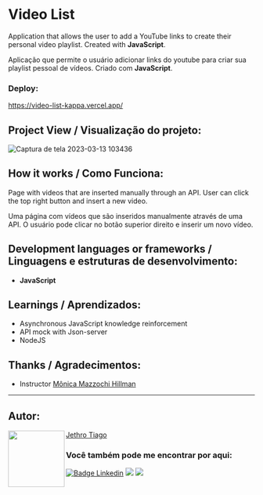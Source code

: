 # Video List

Application that allows the user to add a YouTube links to create their personal video playlist. Created with <strong>JavaScript</strong>.

Aplicação que permite o usuário adicionar links do youtube para criar sua playlist pessoal de vídeos. Criado com <strong>JavaScript</strong>.

### Deploy:

https://video-list-kappa.vercel.app/

## Project View / Visualização do projeto:

![Captura de tela 2023-03-13 103436](https://user-images.githubusercontent.com/103612874/224717390-4620ab74-3fd6-4386-acc2-a3eba3d14218.jpg)

## How it works / Como Funciona:

Page with videos that are inserted manually through an API. User can click the top right button and insert a new video.

Uma página com vídeos que são inseridos manualmente através de uma API. O usuário pode clicar no botão superior direito e inserir um novo vídeo.

## Development languages or frameworks / Linguagens e estruturas de desenvolvimento:

* <strong>JavaScript</strong>

## Learnings / Aprendizados:

* Asynchronous JavaScript knowledge reinforcement
* API mock with Json-server
* NodeJS

## Thanks / Agradecimentos:

* Instructor [Mônica Mazzochi Hillman](https://github.com/MonicaHillman)

---

<h2 id="autor" align="left">Autor:</h2>
  <img align="left" src="https://avatars.githubusercontent.com/u/103612874?v=4" width=115>
<a href="https://github.com/JethroTiago">Jethro Tiago</a>
<h3 align="left">Você também pode me encontrar por aqui:</h3>
<p align="left">
  <a href="https://www.linkedin.com/in/jethrotiago/"><img src="https://img.shields.io/badge/LinkedIn-0077B5?style=for-the-badge&logo=linkedin&logoColor=white" alt="Badge Linkedin" /></a>
  <a href="https://www.youtube.com/c/BEIRADAAVENTURA" target="_blank"><img src="https://img.shields.io/badge/YouTube-FF0000?style=for-the-badge&logo=youtube&logoColor=white" target="_blank"></a>
  <a href="https://instagram.com/jethrotiago" target="_blank"><img src="https://img.shields.io/badge/-Instagram-%23E4405F?style=for-the-badge&logo=instagram&logoColor=white" target="_blank"></a>
  <br>
